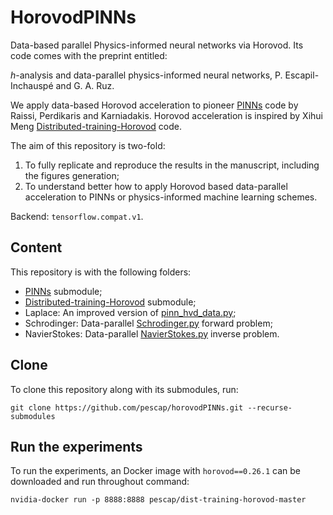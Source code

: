 # HorovodPINNs

Data-based parallel Physics-informed neural networks via Horovod. Its code comes with the preprint entitled:

$h$-analysis and data-parallel physics-informed neural networks, P. Escapil-Inchauspé and G. A. Ruz.

We apply data-based Horovod acceleration to pioneer [PINNs](https://github.com/maziarraissi/PINNs/) code by Raissi, Perdikaris and Karniadakis. Horovod acceleration is inspired by Xihui Meng [Distributed-training-Horovod](https://github.com/XuhuiM/Distributed-training-Horovod) code.

The aim of this repository is two-fold:

1. To fully replicate and reproduce the results in the manuscript, including the figures generation; 
2. To understand better how to apply Horovod based data-parallel acceleration to PINNs or physics-informed machine learning schemes.


Backend: `tensorflow.compat.v1`.

## Content

This repository is with the following folders:
- [PINNs](https://github.com/maziarraissi/PINNs/) submodule;
- [Distributed-training-Horovod](https://github.com/XuhuiM/Distributed-training-Horovod) submodule;
- Laplace: An improved version of [pinn_hvd_data.py](https://github.com/XuhuiM/Distributed-training-Horovod/blob/master/pinn_hvd_data.py);
- Schrodinger: Data-parallel [Schrodinger.py](https://github.com/maziarraissi/PINNs/blob/master/main/continuous_time_inference%20\(Schrodinger\)/Schrodinger.py) forward problem;
- NavierStokes: Data-parallel [NavierStokes.py](https://github.com/maziarraissi/PINNs/blob/master/main/continuous_time_identification%20\(Navier-Stokes\)/NavierStokes.py) inverse problem.

## Clone

To clone this repository along with its submodules, run:

```
git clone https://github.com/pescap/horovodPINNs.git --recurse-submodules 
```

## Run the experiments

To run the experiments, an Docker image with `horovod==0.26.1` can be downloaded and run throughout command:

```
nvidia-docker run -p 8888:8888 pescap/dist-training-horovod-master
```
